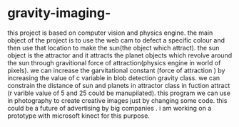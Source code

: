 # gravity-imaging-
this project is based on computer vision and physics engine.
the main object of the project is to use the web cam to defect a specific colour and then use that location to make the sun(the object which attract).
the sun object is the attractor and it attracts the planet objects which revolve around the sun through gravitional force of attraction(physics engine in world of pixels).
we can increase the garvitational constant (force of attraction ) by increasing the value of c variable in blob detection gravity class.
we can constrain the distance of sun and planets in attractor class in fuction attract (r varible value of 5 and 25 could be manupilated).
this program we can use in photography to create creative images just by changing some code.
this could be a future of advertising by big companies . i am working on a prototype with microsoft kinect for this purpose.
